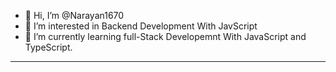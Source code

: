 - 👋 Hi, I’m @Narayan1670
- 👀 I’m interested in Backend Development With JavScript
- 🌱 I’m currently learning full-Stack Developemnt With JavaScript and TypeScript.


---







<!---
Narayan1670/Narayan1670 is a ✨ special ✨ repository because its `README.md` (this file) appears on your GitHub profile.
You can click the Preview link to take a look at your changes.
--->
